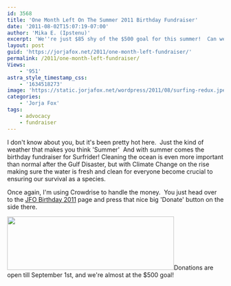 ```yaml
---
id: 3568
title: 'One Month Left On The Summer 2011 Birthday Fundraiser'
date: '2011-08-02T15:07:19-07:00'
author: 'Mika E. (Ipstenu)'
excerpt: 'We''re just $85 shy of the $500 goal for this summer!  Can we make it?  Can we help clean the ocean?  I think we can!'
layout: post
guid: 'https://jorjafox.net/2011/one-month-left-fundraiser/'
permalink: /2011/one-month-left-fundraiser/
Views:
    - '951'
astra_style_timestamp_css:
    - '1634518273'
image: 'https://static.jorjafox.net/wordpress/2011/08/surfing-redux.jpeg'
categories:
    - 'Jorja Fox'
tags:
    - advocacy
    - fundraiser
---
```


I don't know about you, but it's been pretty hot here.  Just the kind of weather that makes you think 'Summer'  And with summer comes the birthday fundraiser for Surfrider! Cleaning the ocean is even more important than normal after the Gulf Disaster, but with Climate Change on the rise making sure the water is fresh and clean for everyone become crucial to ensuring our survival as a species.

Once again, I'm using Crowdrise to handle the money.  You just head over to the <a href="http://www.crowdrise.com/jfo-bday2011">JFO Birthday 2011</a> page and press that nice big 'Donate' button on the side there.

<a href="http://www.crowdrise.com/jfo-bday2011"><img class="aligncenter size-full wp-image-2683" title="crowdrise" src="//static.jorjafox.net/wordpress/2010/11/crowdrise.jpg" alt="" width="388" height="124" /></a>Donations are open till September 1st, and we're almost at the $500 goal!